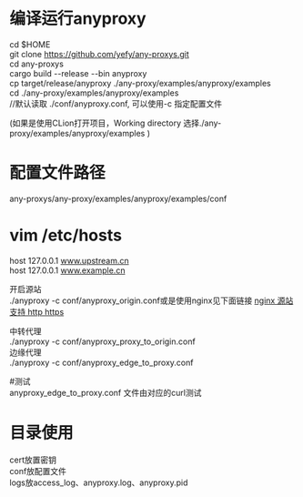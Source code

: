 # 编译运行anyproxy
cd $HOME  
git clone https://github.com/yefy/any-proxys.git  
cd any-proxys  
cargo build --release --bin anyproxy  
cp target/release/anyproxy ./any-proxy/examples/anyproxy/examples  
cd ./any-proxy/examples/anyproxy/examples  
//默认读取 ./conf/anyproxy.conf, 可以使用-c 指定配置文件  

(如果是使用CLion打开项目，Working directory 选择./any-proxy/examples/anyproxy/examples  )


# 配置文件路径
any-proxys/any-proxy/examples/anyproxy/examples/conf  

# vim /etc/hosts
host 127.0.0.1 www.upstream.cn  
host 127.0.0.1 www.example.cn  

开启源站  
./anyproxy -c conf/anyproxy_origin.conf或是使用nginx见下面链接
[nginx 源站 支持 http https](https://github.com/yefy/any-proxy/wiki/nginx-%E6%BA%90%E7%AB%99-%E6%94%AF%E6%8C%81-http-https)


中转代理  
./anyproxy -c conf/anyproxy_proxy_to_origin.conf  
边缘代理  
./anyproxy -c conf/anyproxy_edge_to_proxy.conf  

#测试  
anyproxy_edge_to_proxy.conf 文件由对应的curl测试  


# 目录使用
cert放置密钥  
conf放配置文件  
logs放access_log、anyproxy.log、anyproxy.pid  

